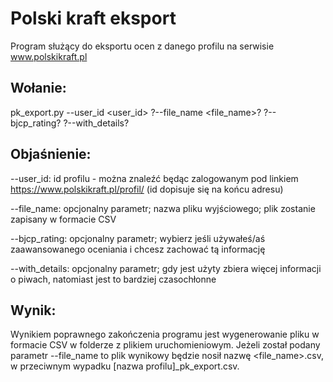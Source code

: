 # Polski kraft eksport
Program służący do eksportu ocen z danego profilu na serwisie www.polskikraft.pl

## Wołanie:
pk_export.py --user_id <user_id> ?--file_name <file_name>? ?--bjcp_rating? ?--with_details?

## Objaśnienie:
--user_id: id profilu - można znaleźć będąc zalogowanym pod linkiem https://www.polskikraft.pl/profil/ (id dopisuje się na końcu adresu)

--file_name: opcjonalny parametr; nazwa pliku wyjściowego; plik zostanie zapisany w formacie CSV

--bjcp_rating: opcjonalny parametr; wybierz jeśli używałeś/aś zaawansowanego oceniania i chcesz zachować tą informację

--with_details: opcjonalny parametr; gdy jest użyty zbiera więcej informacji o piwach, natomiast jest to bardziej czasochłonne

## Wynik:
Wynikiem poprawnego zakończenia programu jest wygenerowanie pliku w formacie CSV w folderze z plikiem uruchomieniowym. Jeżeli został podany parametr --file_name to plik wynikowy będzie nosił nazwę <file_name>.csv, w przeciwnym wypadku [nazwa profilu]_pk_export.csv.
